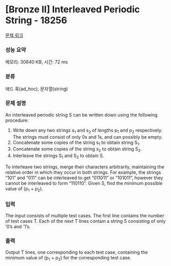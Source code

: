 # [Bronze II] Interleaved Periodic String - 18256 

[문제 링크](https://www.acmicpc.net/problem/18256) 

### 성능 요약

메모리: 30840 KB, 시간: 72 ms

### 분류

애드 혹(ad_hoc), 문자열(string)

### 문제 설명

<p>An interleaved periodic string S can be written down using the following procedure:</p>

<ol>
	<li>Write down any two strings s<sub>1</sub> and s<sub>2</sub> of lengths p<sub>1</sub> and p<sub>2</sub> respectively. The strings must consist of only 0s and 1s, and can possibly be empty.</li>
	<li>Concatenate some copies of the string s<sub>1</sub> to obtain string S<sub>1</sub>.</li>
	<li>Concatenate some copies of the string s<sub>2</sub> to obtain string S<sub>2</sub>.</li>
	<li>Interleave the strings S<sub>1</sub> and S<sub>2</sub> to obtain S.</li>
</ol>

<p>To interleave two strings, merge their characters arbitrarily, maintaining the relative order in which they occur in both strings. For example, the strings “101” and “011” can be interleaved to get “011011” or “101011”, however they cannot be interleaved to form “110110”. Given S, find the minimum possible value of (p<sub>1</sub> + p<sub>2</sub>).</p>

### 입력 

 <p>The input consists of multiple test cases. The first line contains the number of test cases T. Each of the next T lines contain a string S consisting of only ‘0’s and ‘1’s.</p>

### 출력 

 <p>Output T lines, one corresponding to each test case, containing the minimum value of (p<sub>1</sub> + p<sub>2</sub>) for the corresponding test case.</p>

